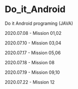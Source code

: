 # Do_it_Android
Do it Android programing (JAVA)

2020.07.08 - Mission 01,02

2020.07.10 - Mission 03,04

2020.07.17 - Mission 05,06

2020.07.18 - Mission 08

2020.07.19 - Mission 09,10

2020.07.22 - Mission 12